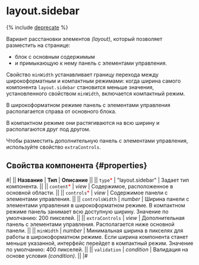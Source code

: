 # layout.sidebar

{% include [deprecate](../../_includes/deprecate.md) %}

Вариант расстановки элементов _(layout)_, который позволяет разместить на странице:

- блок с основным содержимым
- и примыкающую к нему панель с элементами управления.

Свойство `minWidth` устанавливает границу перехода между широкоформатным и компактным режимами: когда ширина самого компонента `layout.sidebar` становится меньше значения, установленного свойством `minWidth`, включается компактный режим.

В широкоформатном режиме панель с элементами управления располагается справа от основного блока.

В компактном режиме они растягиваются на всю ширину и располагаются друг под другом.

Чтобы разместить дополнительную панель с элементами управления, используйте свойство `extraControls`.

## Свойства компонента {#properties}

#|
|| **Название** | **Тип** | **Описание** ||
|| `type`<span style="color: red">\*</span> | "layout.sidebar" | Задает тип компонента. ||
|| `content`<span style="color: red">\*</span> | _view_ | Содержимое, расположенное в основной области. ||
|| `controls`<span style="color: red">\*</span> | _view_ | Содержимое панели с элементами управления. ||
|| `controlsWidth` | _number_ | Ширина панели с элементами управления в широкоформатном режиме. В компактном режиме панель занимает всю доступную ширину. Значение по умолчанию: 200 пикселей. ||
|| `extraControls` | _view_ | Дополнительная панель c элементами управления. Располагается ниже основной панели. ||
|| `minWidth` | _number_ | Минимальная ширина в пикселях для работы в широкоформатном режиме. Если ширина компонента станет меньше указанной, интерфейс перейдет в компактный режим. Значение по умолчанию: 400 пикселей. ||
|| `validation` | _condition_ | Валидация на основе условия _(condition)_. ||
|#
